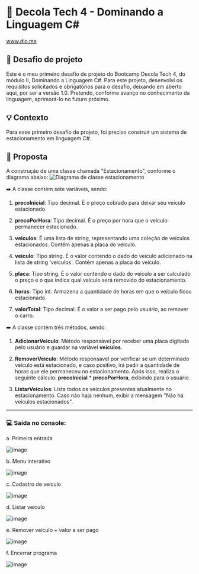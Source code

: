 # 🚀 Decola Tech 4 - Dominando a Linguagem C#
www.dio.me

## 🌟 Desafio de projeto
Este é o meu primeiro desafio de projeto do Bootcamp Decola Tech 4, do módulo II, Dominando a Linguagem C#. Para este projeto, desenvolvi os requisitos solicitados e obrigatórios para o desafio, deixando em aberto aqui, por ser a versão 1.0. Pretendo, conforme avanço no conhecimento da linguagem, aprimorá-lo no futuro próximo.

## 💡 Contexto
Para esse primeiro desafio de projeto, foi preciso construir um sistema de estacionamento em linguagem C#.

## 📌 Proposta
A construção de uma classe chamada "Estacionamento", conforme o diagrama abaixo:
![Diagrama de classe estacionamento](diagrama_classe_estacionamento.png)

➡️ A classe contém sete variáveis, sendo:

1) **precoInicial**: Tipo decimal. É o preço cobrado para deixar seu veículo estacionado.

2) **precoPorHora**: Tipo decimal. É o preço por hora que o veículo permanecer estacionado.

3) **veiculos**: É uma lista de string, representando uma coleção de veículos estacionados. Contém apenas a placa do veículo.

4) **veiculo**: Tipo string. É o valor contendo o dado do veículo adicionado na lista de string 'veiculos'. Contém apenas a placa do veículo.

5) **placa**: Tipo string. É o valor contendo o dado do veículo a ser calculado o preço e o que indica qual veículo será removido do estacionamento.

6) **horas**: Tipo int. Armazena a quantidade de horas em que o veículo ficou estacionado.

7) **valorTotal**: Tipo decimal. É o valor a ser pago pelo usuário, ao remover o carro.

➡️ A classe contém três métodos, sendo:

1) **AdicionarVeiculo**: Método responsável por receber uma placa digitada pelo usuário e guardar na variável **veiculos**.

2) **RemoverVeiculo**: Método responsável por verificar se um determinado veículo está estacionado, e caso positivo, irá pedir a quantidade de horas que ele permaneceu no estacionamento. Após isso, realiza o seguinte cálculo: **precoInicial** * **precoPorHora**, exibindo para o usuário.

3) **ListarVeiculos**: Lista todos os veículos presentes atualmente no estacionamento. Caso não haja nenhum, exibir a mensagem "Não há veículos estacionados".
_______________________________________________________________

### 💻 Saída no console:

a. Primeira entrada
 
![image](https://github.com/tainasays/decolaTech4-desafio-projeto1/assets/102188509/5f52c0c1-766a-43ae-816e-fa9f9678b502)

b. Menu interativo
 
![image](https://github.com/tainasays/decolaTech4-desafio-projeto1/assets/102188509/84abbc00-721a-46dc-857e-ebc5c185047e)

c. Cadastro de veículo

![image](https://github.com/tainasays/decolaTech4-desafio-projeto1/assets/102188509/adb19240-42e8-4bbd-b8a1-87fcde6c03a3)

d. Listar veículo

![image](https://github.com/tainasays/decolaTech4-desafio-projeto1/assets/102188509/fe3bc785-ff32-4579-9cef-92fbd2b562e3)

e. Remover veículo + valor a ser pago

![image](https://github.com/tainasays/decolaTech4-desafio-projeto1/assets/102188509/a9f33001-083b-4b33-a767-2a4c9cab2548)
 
f. Encerrar programa

![image](https://github.com/tainasays/decolaTech4-desafio-projeto1/assets/102188509/6d501715-4f99-466e-a3a7-5f4b8df017b3)


